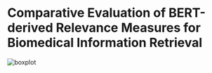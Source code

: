 # Comparative Evaluation of BERT-derived Relevance Measures for Biomedical Information Retrieval

![boxplot](https://github.com/franziskaweber/bert-biomedical-ir/assets/102147723/319d1f72-4d56-4fcb-9fbb-7c9d4c29326e)
